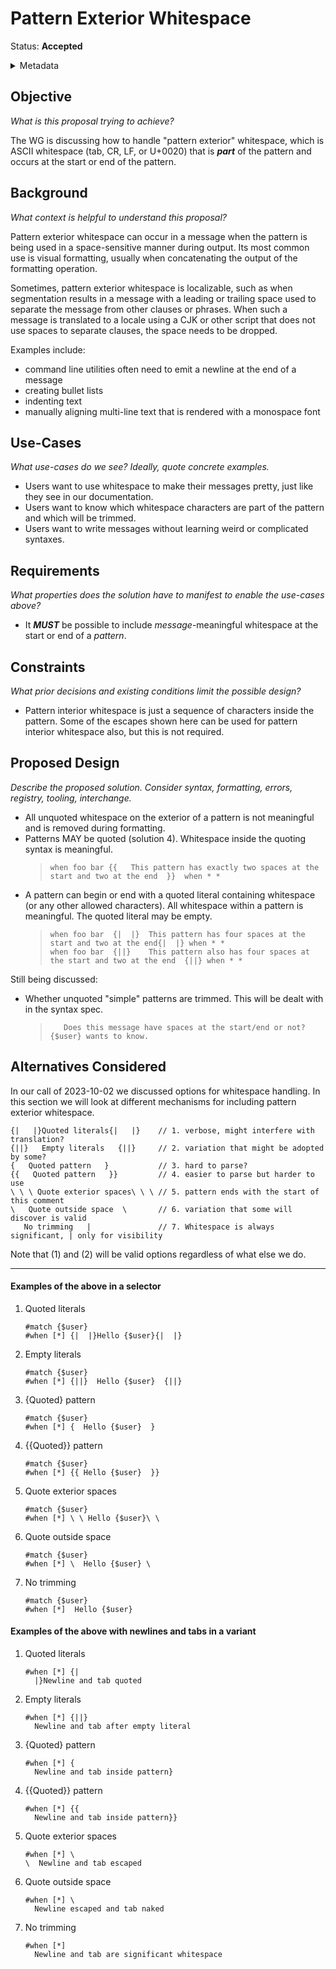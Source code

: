# Pattern Exterior Whitespace

Status: **Accepted**

<details>
	<summary>Metadata</summary>
	<dl>
		<dt>Contributors</dt>
		<dd>@aphillips</dd>
		<dd>@eemeli</dd>
		<dt>First proposed</dt>
		<dd>2023-10-02</dd>
		<dt>Pull Request</dt>
		<dd><a href="https://github.com/unicode-org/message-format-wg/pull/487">#487</a></dd>
	</dl>
</details>

## Objective

_What is this proposal trying to achieve?_

The WG is discussing how to handle "pattern exterior" whitespace,
which is ASCII whitespace (tab, CR, LF, or U+0020) that is **_part_** of the pattern
and occurs at the start or end of the pattern.

## Background

_What context is helpful to understand this proposal?_

Pattern exterior whitespace can occur in a message
when the pattern is being used in a space-sensitive manner during output.
Its most common use is visual formatting,
usually when concatenating the output of the formatting operation.

Sometimes, pattern exterior whitespace is localizable,
such as when segmentation results in a message with a leading or trailing space
used to separate the message from other clauses or phrases.
When such a message is translated to a locale using a CJK or other script
that does not use spaces to separate clauses,
the space needs to be dropped.

Examples include:

- command line utilities often need to emit a newline at the end of a message
- creating bullet lists
- indenting text
- manually aligning multi-line text that is rendered with a monospace font

## Use-Cases

_What use-cases do we see? Ideally, quote concrete examples._

- Users want to use whitespace to make their messages pretty, just like they see in our documentation.
- Users want to know which whitespace characters are part of the pattern and which will be trimmed.
- Users want to write messages without learning weird or complicated syntaxes.

## Requirements

_What properties does the solution have to manifest to enable the use-cases above?_

- It **_MUST_** be possible to include _message_-meaningful whitespace at the start or end of
  a _pattern_.

## Constraints

_What prior decisions and existing conditions limit the possible design?_

- Pattern interior whitespace is just a sequence of characters inside the pattern.
  Some of the escapes shown here can be used for pattern interior whitespace also,
  but this is not required.

## Proposed Design

_Describe the proposed solution. Consider syntax, formatting, errors, registry, tooling, interchange._

- All unquoted whitespace on the exterior of a pattern is not meaningful and is removed
  during formatting.
- Patterns MAY be quoted (solution 4). Whitespace inside the quoting syntax is meaningful.
  >```
  >when foo bar {{   This pattern has exactly two spaces at the start and two at the end  }}  when * *
  >```
- A pattern can begin or end with a quoted literal containing whitespace (or any other allowed characters).
  All whitespace within a pattern is meaningful.
  The quoted literal may be empty.
  >```
  >when foo bar  {|  |}  This pattern has four spaces at the start and two at the end{|  |} when * *
  >when foo bar  {||}    This pattern also has four spaces at the start and two at the end  {||} when * *
  >```

Still being discussed:

- Whether unquoted "simple" patterns are trimmed.
  This will be dealt with in the syntax spec.
  >```
  >    Does this message have spaces at the start/end or not? {$user} wants to know.  
  >```

## Alternatives Considered

In our call of 2023-10-02 we discussed options for whitespace handling.
In this section we will look at different mechanisms for including pattern exterior whitespace.

```
{|   |}Quoted literals{|   |}    // 1. verbose, might interfere with translation?
{||}   Empty literals   {||}     // 2. variation that might be adopted by some?
{   Quoted pattern   }           // 3. hard to parse?
{{   Quoted pattern   }}         // 4. easier to parse but harder to use
\ \ \ Quote exterior spaces\ \ \ // 5. pattern ends with the start of this comment
\   Quote outside space  \       // 6. variation that some will discover is valid
   No trimming   |               // 7. Whitespace is always significant, | only for visibility
```

Note that (1) and (2) will be valid options regardless of what else we do.

---

#### Examples of the above in a selector

1. Quoted literals

   ```
   #match {$user}
   #when [*] {|  |}Hello {$user}{|  |}
   ```

2. Empty literals

   ```
   #match {$user}
   #when [*] {||}  Hello {$user}  {||}
   ```

3. {Quoted} pattern

   ```
   #match {$user}
   #when [*] {  Hello {$user}  }
   ```

4. {{Quoted}} pattern

   ```
   #match {$user}
   #when [*] {{ Hello {$user}  }}
   ```

5. Quote exterior spaces

   ```
   #match {$user}
   #when [*] \ \ Hello {$user}\ \
   ```

6. Quote outside space

   ```
   #match {$user}
   #when [*] \  Hello {$user} \
   ```

7. No trimming

   ```
   #match {$user}
   #when [*]  Hello {$user}
   ```

#### Examples of the above with newlines and tabs in a variant

1. Quoted literals

   ```
   #when [*] {|
     |}Newline and tab quoted
   ```

2. Empty literals

   ```
   #when [*] {||}
     Newline and tab after empty literal
   ```

3. {Quoted} pattern

   ```
   #when [*] {
     Newline and tab inside pattern}
   ```

4. {{Quoted}} pattern

   ```
   #when [*] {{
     Newline and tab inside pattern}}
   ```

5. Quote exterior spaces

   ```
   #when [*] \
   \  Newline and tab escaped
   ```

6. Quote outside space

   ```
   #when [*] \
     Newline escaped and tab naked
   ```

7. No trimming

   ```
   #when [*]
     Newline and tab are significant whitespace
   ```
